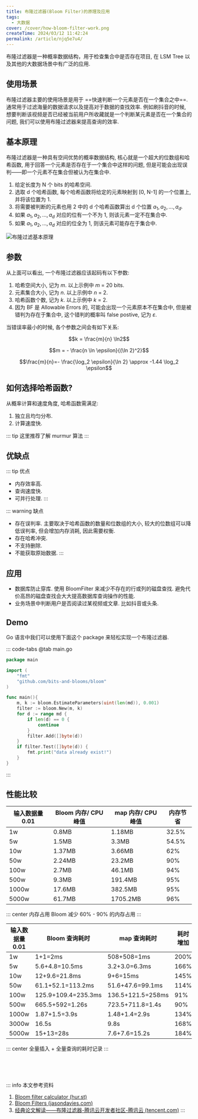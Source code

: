 ```yaml
---
title: 布隆过滤器(Bloom Filter)的原理及应用
tags:
  - 大数据
cover: /cover/how-bloom-filter-work.png
createTime: 2024/03/12 11:42:24
permalink: /article/njq5e7u4/
---
```

布隆过滤器是一种概率数据结构，用于检查集合中是否存在项目, 在 LSM Tree 以及其他的大数据场景中有广泛的应用.
<!-- more -->

## 使用场景
布隆过滤器主要的使用场景是用于 ==快速判断一个元素是否在一个集合之中==. 通常用于过滤海量的数据请求以及提高对于数据的查找效率. 例如刷抖音的时候, 想要判断该视频是否已经被当前用户所收藏就是一个判断某元素是否在一个集合的问题, 我们可以使用布隆过滤器来提高查询的效率.

## 基本原理
布隆过滤器是一种具有空间优势的概率数据结构, 核心就是一个超大的位数组和哈希函数, 用于回答一个元素是否存在于一个集合中这样的问题, 但是可能会出现误判——即一个元素不在集合但被认为在集合中. 
1. 给定长度为 N 个 bits 的哈希空间. 
2. 选取 d 个哈希函数, 每个哈希函数将给定的元素映射到 [0, N-1] 的一个位置上, 并将该位置为 1. 
3. 将需要被判断的元素也用 2 中的 d 个哈希函数算出 d 个位置 $a_1, a_2, \dots , a_d$.
4. 如果 $a_1, a_2, \dots , a_d$ 对应的位有一个不为 1, 则该元素一定不在集合中. 
5. 如果 $a_1, a_2, \dots , a_d$ 对应的位全为 1, 则该元素可能存在于集合中. 

![布隆过滤基本原理](/illustration/bloom-filter.png)

## 参数
从上面可以看出, 一个布隆过滤器应该起码有以下参数:

1. 哈希空间大小, 记为 $m$. 以上示例中 $m$ = 20 bits.
2. 元素集合大小, 记为 $n$. 以上示例中 $n$ = 2.
3. 哈希函数个数, 记为 $k$. 以上示例中 $k$ = 2.
4. 因为 BF 是 Allowable Errors 的, 可能会出现一个元素原本不在集合中, 但是被错判为存在于集合中, 这个错判的概率叫 false postive, 记为 $\varepsilon$.

当错误率最小的时候, 各个参数之间会有如下关系: 

$$k = \frac{m}{n} \ln2$$

$$m = - \frac{n \ln \epsilon}{(\ln 2)^2}$$

$$\frac{m}{n}=- \frac{\log_2 \epsilon}{\ln 2} \approx -1.44 \log_2 \epsilon$$

## 如何选择哈希函数?
从概率计算和速度角度, 哈希函数需满足: 
1. 独立且均匀分布. 
2. 计算速度快. 

::: tip 这里推荐了解 murmur 算法
:::

## 优缺点
::: tip 优点
- 内存效率高.
- 查询速度快.
- 可并行处理.
:::

::: warning 缺点
- 存在误判率. 主要取决于哈希函数的数量和位数组的大小, 较大的位数组可以降低误判率, 但会增加内存消耗, 因此需要权衡.
- 存在哈希冲突.
- 不支持删除.
- 不能获取原始数据.
:::

## 应用
- 数据库防止穿库. 使用 BloomFilter 来减少不存在的行或列的磁盘查找. 避免代价高昂的磁盘查找会大大提高数据库查询操作的性能. 
- 业务场景中判断用户是否阅读过某视频或文章. 比如抖音或头条.

## Demo
Go 语言中我们可以使用下面这个 package 来轻松实现一个布隆过滤器.
<RepoCard repo="bits-and-blooms/bloom" />

::: code-tabs
@tab main.go
```go
package main

import (
    "fmt"
    "github.com/bits-and-blooms/bloom"
)

func main(){
    m, k := bloom.EstimateParameters(uint(len(md)), 0.001)
    filter := bloom.New(m, k)
    for d := range md {
        if len(d) == 0 {
            continue
        }
        filter.Add([]byte(d))
    }
    if filter.Test([]byte(d)) {
        fmt.print("data already exist!")
    }
}
```
:::

## 性能比较
| 输入数据量 0.01 | Bloom 内存/ CPU 峰值 | map 内存/ CPU 峰值 | 内存节省 |
| --------------- | -------------------- | ------------------ | -------- |
| 1w              | 0.8MB                | 1.18MB             | 32.5%    |
| 5w              | 1.5MB                | 3.3MB              | 54.5%    |
| 10w             | 1.37MB               | 3.66MB             | 62%      |
| 50w             | 2.24MB               | 23.2MB             | 90%      |
| 100w            | 2.7MB                | 46.1MB             | 94%      |
| 500w            | 9.3MB                | 191.4MB            | 95%      |
| 1000w           | 17.6MB               | 382.5MB            | 95%      |
| 5000w           | 61.7MB               | 1705.2MB           | 96%      |
::: center
内存占用 Bloom 减少 60% - 90% 的内存占用
:::

| 输入数据量 0.01 | Bloom 查询耗时      | map 查询耗时      | 耗时增加 |
| --------------- | ------------------- | ----------------- | -------- |
| 1w              | 1+1=2ms             | 508+508=1ms       | 200%     |
| 5w              | 5.6+4.8=10.5ms      | 3.2+3.0=6.3ms     | 166%     |
| 10w             | 12+9.6=21.8ms       | 9+6=15ms          | 145%     |
| 50w             | 61.1+52.1=113.2ms   | 51.6+47.6=99.1ms  | 114%     |
| 100w            | 125.9+109.4=235.3ms | 136.5+121.5=258ms | 91%      |
| 500w            | 665.5+592=1.26s     | 723.5+711.8=1.4s  | 90%      |
| 1000w           | 1.87+1.5=3.9s       | 1.48+1.4=2.9s     | 134%     |
| 3000w           | 16.5s               | 9.8s              | 168%     |
| 5000w           | 15+13=28s           | 7.6+7.6=15.2s     | 184%     |
::: center
全量插入 + 全量查询的耗时记录
:::

<br /><br /><br />

::: info 本文参考资料
1. [Bloom filter calculator (hur.st)](https://hur.st/bloomfilter/?n=0.01k&p=0.1&m=&k=)
2. [Bloom Filters (jasondavies.com)](https://www.jasondavies.com/bloomfilter/)
3. [经典论文解读——布隆过滤器-腾讯云开发者社区-腾讯云 (tencent.com)](https://cloud.tencent.com/developer/article/2255688)
:::